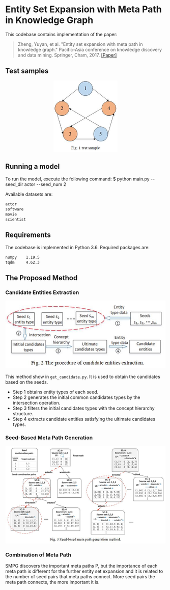 # Entity Set Expansion with Meta Path in Knowledge Graph

This codebase contains implementation of the paper:
> Zheng, Yuyan, et al. "Entity set expansion with meta path in knowledge graph." 
> Pacific-Asia conference on knowledge discovery and data mining. 
> Springer, Cham, 2017.
> [[Paper]](https://link.springer.com/chapter/10.1007/978-3-319-57454-7_25)

## Test samples
<p align="center">
  <img src="https://github.com/wwf47/SMPG/blob/main/test.jpg"/ width=200>
</p>

## Running a model
To run the model, execute the following command:
    $ python main.py --seed_dir actor --seed_num 2 
     
Available datasets are:

    actor
    software
    movie
    scientist
 
## Requirements
The codebase is implemented in Python 3.6. Required packages are:

    numpy    1.19.5
    tqdm     4.62.3
    
## The Proposed Method
### Candidate Entities Extraction
<p align="center">
  <img src="https://github.com/wwf47/SMPG/blob/main/candidate.jpg"/ width=600>
</p>

This method show in `get_candidate.py`. It is used to obtain the candidates based on the seeds.
* Step 1 obtains entity types of each seed. 
* Step 2 generates the initial common candidates types by the intersection operation. 
* Step 3 filters the initial candidates types with the concept hierarchy structure. 
* Step 4 extracts candidate entities satisfying the ultimate candidates types.

### Seed-Based Meta Path Generation
<p align="center">
  <img src="https://github.com/wwf47/SMPG/blob/main/path.jpg"/ width=600>
</p>  

### Combination of Meta Path

SMPG discovers the important meta paths P, but the importance of each meta path is different for the further entity set expansion and it is related to the number of seed pairs that meta paths connect. More seed pairs the meta path connects, the more important it is.

